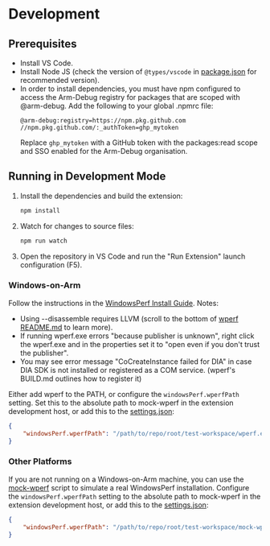 # Development

## Prerequisites

-   Install VS Code.
-   Install Node JS (check the version of `@types/vscode` in [package.json](./package.json) for recommended version).
-   In order to install dependencies, you must have npm configured to access the Arm-Debug registry for packages that are scoped with @arm-debug. Add the following to your global .npmrc file:
    ```
    @arm-debug:registry=https://npm.pkg.github.com
    //npm.pkg.github.com/:_authToken=ghp_mytoken
    ```
    Replace `ghp_mytoken` with a GitHub token with the packages:read scope and SSO enabled for the Arm-Debug organisation.

## Running in Development Mode

1. Install the dependencies and build the extension:
    ```bash
    npm install
    ```
2. Watch for changes to source files:
    ```bash
    npm run watch
    ```
3. Open the repository in VS Code and run the "Run Extension" launch configuration (F5).

### Windows-on-Arm

Follow the instructions in the [WindowsPerf Install Guide](https://learn.arm.com/install-guides/wperf/). Notes:

-   Using --disassemble requires LLVM (scroll to the bottom of [wperf README.md](https://gitlab.com/Linaro/WindowsPerf/windowsperf/-/tree/main/wperf) to learn more).
-   If running wperf.exe errors "because publisher is unknown", right click the wperf.exe and in the properties set it to "open even if you don't trust the publisher".
-   You may see error message "CoCreateInstance failed for DIA" in case DIA SDK is not installed or registered as a COM service. (wperf's BUILD.md outlines how to register it)

Either add wperf to the PATH, or configure the `windowsPerf.wperfPath` setting. Set this to the absolute path to mock-wperf in the extension development host, or add this to the [settings.json](./test-workspace/.vscode/settings.json):

```json
{
    "windowsPerf.wperfPath": "/path/to/repo/root/test-workspace/wperf.exe"
}
```

### Other Platforms

If you are not running on a Windows-on-Arm machine, you can use the [mock-wperf](./test-workspace/mock-wperf.js) script to simulate a real WindowsPerf installation. Configure the `windowsPerf.wperfPath` setting to the absolute path to mock-wperf in the extension development host, or add this to the [settings.json](./test-workspace/.vscode/settings.json):

```json
{
    "windowsPerf.wperfPath": "/path/to/repo/root/test-workspace/mock-wperf.js"
}
```
